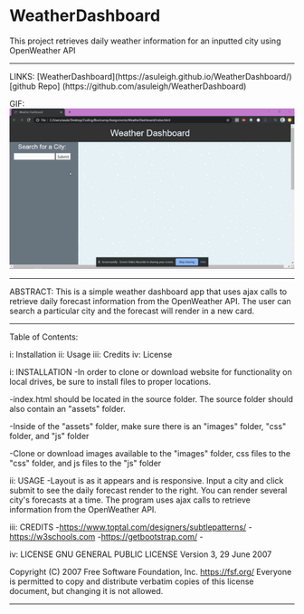 # WeatherDashboard
This project retrieves daily weather information for an inputted city using OpenWeather API
<hr>
LINKS: [WeatherDashboard](https://asuleigh.github.io/WeatherDashboard/) 
<br>
[github Repo] (https://github.com/asuleigh/WeatherDashboard)

GIF: 
![Gif](weatherGIF.gif)

<hr>

ABSTRACT: This is a simple weather dashboard app that uses ajax calls to retrieve daily forecast information from the OpenWeather API. The user can search a particular city and the forecast will render in a new card.

<hr>

Table of Contents:

i: Installation ii: Usage iii: Credits iv: License

i: INSTALLATION -In order to clone or download website for functionality on local drives, be sure to install files to proper locations.

-index.html should be located in the source folder. The source folder should also contain an "assets" folder.

-Inside of the "assets" folder, make sure there is an "images" folder, "css" folder, and "js" folder

-Clone or download images available to the "images" folder, css files to the "css" folder, and js files to the "js" folder

ii: USAGE -Layout is as it appears and is responsive. Input a city and click submit to see the daily forecast render to the right. You can render several city's forecasts at a time. The program uses ajax calls to retrieve information from the OpenWeather API.

iii: CREDITS -https://www.toptal.com/designers/subtlepatterns/ -https://w3schools.com -https://getbootstrap.com/ -

iv: LICENSE GNU GENERAL PUBLIC LICENSE Version 3, 29 June 2007

Copyright (C) 2007 Free Software Foundation, Inc. https://fsf.org/ Everyone is permitted to copy and distribute verbatim copies of this license document, but changing it is not allowed.
<hr>